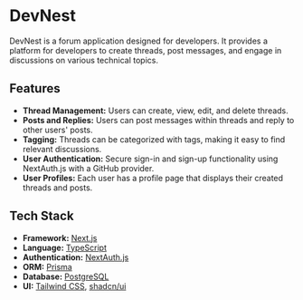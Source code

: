 # DevNest

DevNest is a forum application designed for developers. It provides a platform for developers to create threads, post messages, and engage in discussions on various technical topics.

## Features

*   **Thread Management:** Users can create, view, edit, and delete threads.
*   **Posts and Replies:** Users can post messages within threads and reply to other users' posts.
*   **Tagging:** Threads can be categorized with tags, making it easy to find relevant discussions.
*   **User Authentication:** Secure sign-in and sign-up functionality using NextAuth.js with a GitHub provider.
*   **User Profiles:** Each user has a profile page that displays their created threads and posts.

## Tech Stack

*   **Framework:** [Next.js](https://nextjs.org/)
*   **Language:** [TypeScript](https://www.typescriptlang.org/)
*   **Authentication:** [NextAuth.js](https://next-auth.js.org/)
*   **ORM:** [Prisma](https://www.prisma.io/)
*   **Database:** [PostgreSQL](https://www.postgresql.org/)
*   **UI:** [Tailwind CSS](https://tailwindcss.com/), [shadcn/ui](https://ui.shadcn.com/)